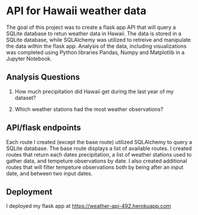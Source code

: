 # API for Hawaii weather data

The goal of this project was to create a flask app API that will query a SQLite database to retun weather data in Hawaii. The data is stored in a SQLite database, while SQLAlchemy was utilized to retreive and manipulate the data within the flask app. Analysis of the data, including visualizations was completed using Python libraries Pandas, Numpy and Matplotlib in a Jupyter Notebook. 

## Analysis Questions

1. How much precipitation did Hawaii get during the last year of my dataset?

2. Which weather stations had the most weather observations?

## API/flask endpoints

Each route I created (except the base route) utilized SQLAlchemy to query a SQLite database. The base route displays a list of available routes. I created routes that return each dates precipitation, a list of weather stations used to gather data, and tempeture observations by date. I also created additional routes that will filter tempeture observations both by being after an input date, and between two input dates. 

## Deployment

I deployed my flask app at https://weather-api-492.herokuapp.com 



